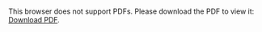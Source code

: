 <object data="christ-in-song/CIS1908pdfs/313.pdf" type="application/pdf" width="100%" height="1024px">
    <embed src="christ-in-song/CIS1908pdfs/313.pdf">
        <p>This browser does not support PDFs. Please download the PDF to view it: <a href="christ-in-song/CIS1908pdfs/313.pdf">Download PDF</a>.</p>
    </embed>
</object>

